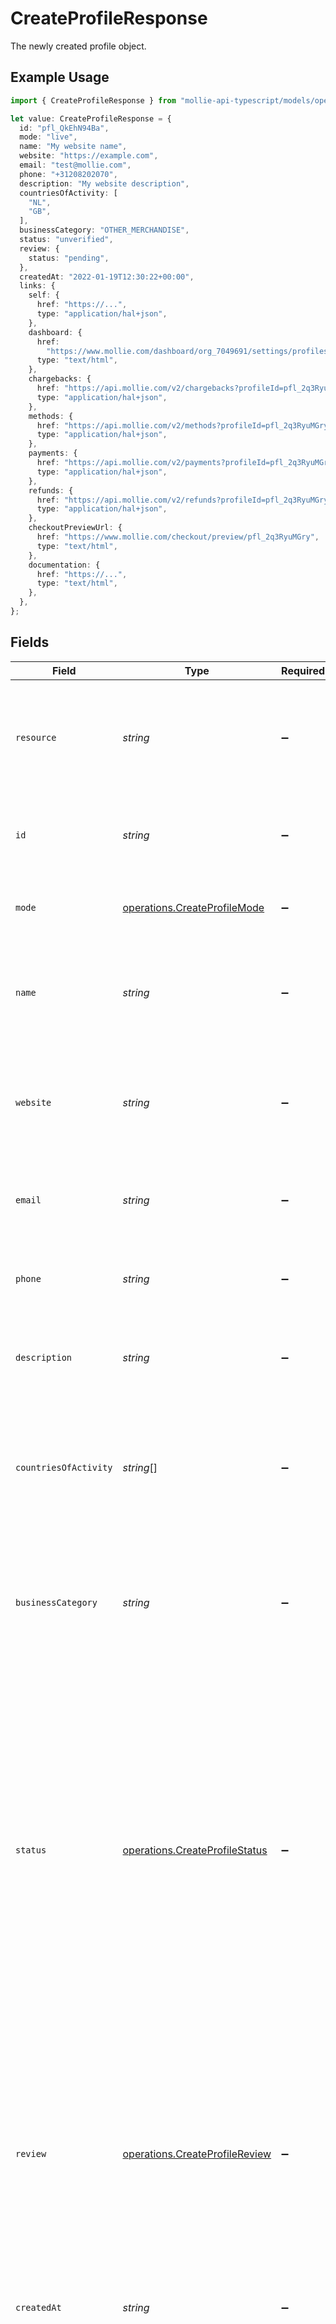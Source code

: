 # CreateProfileResponse

The newly created profile object.

## Example Usage

```typescript
import { CreateProfileResponse } from "mollie-api-typescript/models/operations";

let value: CreateProfileResponse = {
  id: "pfl_QkEhN94Ba",
  mode: "live",
  name: "My website name",
  website: "https://example.com",
  email: "test@mollie.com",
  phone: "+31208202070",
  description: "My website description",
  countriesOfActivity: [
    "NL",
    "GB",
  ],
  businessCategory: "OTHER_MERCHANDISE",
  status: "unverified",
  review: {
    status: "pending",
  },
  createdAt: "2022-01-19T12:30:22+00:00",
  links: {
    self: {
      href: "https://...",
      type: "application/hal+json",
    },
    dashboard: {
      href:
        "https://www.mollie.com/dashboard/org_7049691/settings/profiles/pfl_2q3RyuMGry",
      type: "text/html",
    },
    chargebacks: {
      href: "https://api.mollie.com/v2/chargebacks?profileId=pfl_2q3RyuMGry",
      type: "application/hal+json",
    },
    methods: {
      href: "https://api.mollie.com/v2/methods?profileId=pfl_2q3RyuMGry",
      type: "application/hal+json",
    },
    payments: {
      href: "https://api.mollie.com/v2/payments?profileId=pfl_2q3RyuMGry",
      type: "application/hal+json",
    },
    refunds: {
      href: "https://api.mollie.com/v2/refunds?profileId=pfl_2q3RyuMGry",
      type: "application/hal+json",
    },
    checkoutPreviewUrl: {
      href: "https://www.mollie.com/checkout/preview/pfl_2q3RyuMGry",
      type: "text/html",
    },
    documentation: {
      href: "https://...",
      type: "text/html",
    },
  },
};
```

## Fields

| Field                                                                                                                                                                                                                                                                                                                                                                                                                                                                                                                                                                                                                                                                                                                                                                                                                                                                | Type                                                                                                                                                                                                                                                                                                                                                                                                                                                                                                                                                                                                                                                                                                                                                                                                                                                                 | Required                                                                                                                                                                                                                                                                                                                                                                                                                                                                                                                                                                                                                                                                                                                                                                                                                                                             | Description                                                                                                                                                                                                                                                                                                                                                                                                                                                                                                                                                                                                                                                                                                                                                                                                                                                          | Example                                                                                                                                                                                                                                                                                                                                                                                                                                                                                                                                                                                                                                                                                                                                                                                                                                                              |
| -------------------------------------------------------------------------------------------------------------------------------------------------------------------------------------------------------------------------------------------------------------------------------------------------------------------------------------------------------------------------------------------------------------------------------------------------------------------------------------------------------------------------------------------------------------------------------------------------------------------------------------------------------------------------------------------------------------------------------------------------------------------------------------------------------------------------------------------------------------------- | -------------------------------------------------------------------------------------------------------------------------------------------------------------------------------------------------------------------------------------------------------------------------------------------------------------------------------------------------------------------------------------------------------------------------------------------------------------------------------------------------------------------------------------------------------------------------------------------------------------------------------------------------------------------------------------------------------------------------------------------------------------------------------------------------------------------------------------------------------------------- | -------------------------------------------------------------------------------------------------------------------------------------------------------------------------------------------------------------------------------------------------------------------------------------------------------------------------------------------------------------------------------------------------------------------------------------------------------------------------------------------------------------------------------------------------------------------------------------------------------------------------------------------------------------------------------------------------------------------------------------------------------------------------------------------------------------------------------------------------------------------- | -------------------------------------------------------------------------------------------------------------------------------------------------------------------------------------------------------------------------------------------------------------------------------------------------------------------------------------------------------------------------------------------------------------------------------------------------------------------------------------------------------------------------------------------------------------------------------------------------------------------------------------------------------------------------------------------------------------------------------------------------------------------------------------------------------------------------------------------------------------------- | -------------------------------------------------------------------------------------------------------------------------------------------------------------------------------------------------------------------------------------------------------------------------------------------------------------------------------------------------------------------------------------------------------------------------------------------------------------------------------------------------------------------------------------------------------------------------------------------------------------------------------------------------------------------------------------------------------------------------------------------------------------------------------------------------------------------------------------------------------------------- |
| `resource`                                                                                                                                                                                                                                                                                                                                                                                                                                                                                                                                                                                                                                                                                                                                                                                                                                                           | *string*                                                                                                                                                                                                                                                                                                                                                                                                                                                                                                                                                                                                                                                                                                                                                                                                                                                             | :heavy_minus_sign:                                                                                                                                                                                                                                                                                                                                                                                                                                                                                                                                                                                                                                                                                                                                                                                                                                                   | Indicates the response contains a profile object. Will always contain the string `profile` for this endpoint.                                                                                                                                                                                                                                                                                                                                                                                                                                                                                                                                                                                                                                                                                                                                                        | profile                                                                                                                                                                                                                                                                                                                                                                                                                                                                                                                                                                                                                                                                                                                                                                                                                                                              |
| `id`                                                                                                                                                                                                                                                                                                                                                                                                                                                                                                                                                                                                                                                                                                                                                                                                                                                                 | *string*                                                                                                                                                                                                                                                                                                                                                                                                                                                                                                                                                                                                                                                                                                                                                                                                                                                             | :heavy_minus_sign:                                                                                                                                                                                                                                                                                                                                                                                                                                                                                                                                                                                                                                                                                                                                                                                                                                                   | The identifier uniquely referring to this profile. Example: `pfl_v9hTwCvYqw`.                                                                                                                                                                                                                                                                                                                                                                                                                                                                                                                                                                                                                                                                                                                                                                                        | pfl_QkEhN94Ba                                                                                                                                                                                                                                                                                                                                                                                                                                                                                                                                                                                                                                                                                                                                                                                                                                                        |
| `mode`                                                                                                                                                                                                                                                                                                                                                                                                                                                                                                                                                                                                                                                                                                                                                                                                                                                               | [operations.CreateProfileMode](../../models/operations/createprofilemode.md)                                                                                                                                                                                                                                                                                                                                                                                                                                                                                                                                                                                                                                                                                                                                                                                         | :heavy_minus_sign:                                                                                                                                                                                                                                                                                                                                                                                                                                                                                                                                                                                                                                                                                                                                                                                                                                                   | Whether this entity was created in live mode or in test mode.                                                                                                                                                                                                                                                                                                                                                                                                                                                                                                                                                                                                                                                                                                                                                                                                        | live                                                                                                                                                                                                                                                                                                                                                                                                                                                                                                                                                                                                                                                                                                                                                                                                                                                                 |
| `name`                                                                                                                                                                                                                                                                                                                                                                                                                                                                                                                                                                                                                                                                                                                                                                                                                                                               | *string*                                                                                                                                                                                                                                                                                                                                                                                                                                                                                                                                                                                                                                                                                                                                                                                                                                                             | :heavy_minus_sign:                                                                                                                                                                                                                                                                                                                                                                                                                                                                                                                                                                                                                                                                                                                                                                                                                                                   | The profile's name, this will usually reflect the trade name or brand name of the profile's website or<br/>application.                                                                                                                                                                                                                                                                                                                                                                                                                                                                                                                                                                                                                                                                                                                                              | My website name                                                                                                                                                                                                                                                                                                                                                                                                                                                                                                                                                                                                                                                                                                                                                                                                                                                      |
| `website`                                                                                                                                                                                                                                                                                                                                                                                                                                                                                                                                                                                                                                                                                                                                                                                                                                                            | *string*                                                                                                                                                                                                                                                                                                                                                                                                                                                                                                                                                                                                                                                                                                                                                                                                                                                             | :heavy_minus_sign:                                                                                                                                                                                                                                                                                                                                                                                                                                                                                                                                                                                                                                                                                                                                                                                                                                                   | The URL to the profile's website or application. Only `https` or `http` URLs are allowed. No `@` signs are<br/>allowed.                                                                                                                                                                                                                                                                                                                                                                                                                                                                                                                                                                                                                                                                                                                                              | https://example.com                                                                                                                                                                                                                                                                                                                                                                                                                                                                                                                                                                                                                                                                                                                                                                                                                                                  |
| `email`                                                                                                                                                                                                                                                                                                                                                                                                                                                                                                                                                                                                                                                                                                                                                                                                                                                              | *string*                                                                                                                                                                                                                                                                                                                                                                                                                                                                                                                                                                                                                                                                                                                                                                                                                                                             | :heavy_minus_sign:                                                                                                                                                                                                                                                                                                                                                                                                                                                                                                                                                                                                                                                                                                                                                                                                                                                   | The email address associated with the profile's trade name or brand.                                                                                                                                                                                                                                                                                                                                                                                                                                                                                                                                                                                                                                                                                                                                                                                                 | test@mollie.com                                                                                                                                                                                                                                                                                                                                                                                                                                                                                                                                                                                                                                                                                                                                                                                                                                                      |
| `phone`                                                                                                                                                                                                                                                                                                                                                                                                                                                                                                                                                                                                                                                                                                                                                                                                                                                              | *string*                                                                                                                                                                                                                                                                                                                                                                                                                                                                                                                                                                                                                                                                                                                                                                                                                                                             | :heavy_minus_sign:                                                                                                                                                                                                                                                                                                                                                                                                                                                                                                                                                                                                                                                                                                                                                                                                                                                   | The phone number associated with the profile's trade name or brand.                                                                                                                                                                                                                                                                                                                                                                                                                                                                                                                                                                                                                                                                                                                                                                                                  | +31208202070                                                                                                                                                                                                                                                                                                                                                                                                                                                                                                                                                                                                                                                                                                                                                                                                                                                         |
| `description`                                                                                                                                                                                                                                                                                                                                                                                                                                                                                                                                                                                                                                                                                                                                                                                                                                                        | *string*                                                                                                                                                                                                                                                                                                                                                                                                                                                                                                                                                                                                                                                                                                                                                                                                                                                             | :heavy_minus_sign:                                                                                                                                                                                                                                                                                                                                                                                                                                                                                                                                                                                                                                                                                                                                                                                                                                                   | The products or services offered by the profile's website or application.                                                                                                                                                                                                                                                                                                                                                                                                                                                                                                                                                                                                                                                                                                                                                                                            | My website description                                                                                                                                                                                                                                                                                                                                                                                                                                                                                                                                                                                                                                                                                                                                                                                                                                               |
| `countriesOfActivity`                                                                                                                                                                                                                                                                                                                                                                                                                                                                                                                                                                                                                                                                                                                                                                                                                                                | *string*[]                                                                                                                                                                                                                                                                                                                                                                                                                                                                                                                                                                                                                                                                                                                                                                                                                                                           | :heavy_minus_sign:                                                                                                                                                                                                                                                                                                                                                                                                                                                                                                                                                                                                                                                                                                                                                                                                                                                   | A list of countries where you expect that the majority of the profile's customers reside,<br/>in [ISO 3166-1 alpha-2](https://en.wikipedia.org/wiki/ISO_3166-1_alpha-2) format.                                                                                                                                                                                                                                                                                                                                                                                                                                                                                                                                                                                                                                                                                      | [<br/>"NL",<br/>"GB"<br/>]                                                                                                                                                                                                                                                                                                                                                                                                                                                                                                                                                                                                                                                                                                                                                                                                                                           |
| `businessCategory`                                                                                                                                                                                                                                                                                                                                                                                                                                                                                                                                                                                                                                                                                                                                                                                                                                                   | *string*                                                                                                                                                                                                                                                                                                                                                                                                                                                                                                                                                                                                                                                                                                                                                                                                                                                             | :heavy_minus_sign:                                                                                                                                                                                                                                                                                                                                                                                                                                                                                                                                                                                                                                                                                                                                                                                                                                                   | The industry associated with the profile's trade name or brand. Please refer to the<br/>[business category list](common-data-types#business-category) for all possible options.                                                                                                                                                                                                                                                                                                                                                                                                                                                                                                                                                                                                                                                                                      | OTHER_MERCHANDISE                                                                                                                                                                                                                                                                                                                                                                                                                                                                                                                                                                                                                                                                                                                                                                                                                                                    |
| `status`                                                                                                                                                                                                                                                                                                                                                                                                                                                                                                                                                                                                                                                                                                                                                                                                                                                             | [operations.CreateProfileStatus](../../models/operations/createprofilestatus.md)                                                                                                                                                                                                                                                                                                                                                                                                                                                                                                                                                                                                                                                                                                                                                                                     | :heavy_minus_sign:                                                                                                                                                                                                                                                                                                                                                                                                                                                                                                                                                                                                                                                                                                                                                                                                                                                   | The profile status determines whether the profile is able to receive live payments.<br/><br/>* `unverified`: The profile has not been verified yet and can only be used to create test payments.<br/>* `verified`: The profile has been verified and can be used to create live payments and test payments.<br/>* `blocked`: The profile is blocked and can no longer be used or changed.                                                                                                                                                                                                                                                                                                                                                                                                                                                                            | unverified                                                                                                                                                                                                                                                                                                                                                                                                                                                                                                                                                                                                                                                                                                                                                                                                                                                           |
| `review`                                                                                                                                                                                                                                                                                                                                                                                                                                                                                                                                                                                                                                                                                                                                                                                                                                                             | [operations.CreateProfileReview](../../models/operations/createprofilereview.md)                                                                                                                                                                                                                                                                                                                                                                                                                                                                                                                                                                                                                                                                                                                                                                                     | :heavy_minus_sign:                                                                                                                                                                                                                                                                                                                                                                                                                                                                                                                                                                                                                                                                                                                                                                                                                                                   | Present if changes have been made that have not yet been approved by Mollie. Changes to test profiles are approved<br/>automatically, unless a switch to a live profile has been requested. The review object will therefore usually be<br/>`null` in test mode.                                                                                                                                                                                                                                                                                                                                                                                                                                                                                                                                                                                                     | {<br/>"status": "pending"<br/>}                                                                                                                                                                                                                                                                                                                                                                                                                                                                                                                                                                                                                                                                                                                                                                                                                                      |
| `createdAt`                                                                                                                                                                                                                                                                                                                                                                                                                                                                                                                                                                                                                                                                                                                                                                                                                                                          | *string*                                                                                                                                                                                                                                                                                                                                                                                                                                                                                                                                                                                                                                                                                                                                                                                                                                                             | :heavy_minus_sign:                                                                                                                                                                                                                                                                                                                                                                                                                                                                                                                                                                                                                                                                                                                                                                                                                                                   | The entity's date and time of creation, in [ISO 8601](https://en.wikipedia.org/wiki/ISO_8601) format.                                                                                                                                                                                                                                                                                                                                                                                                                                                                                                                                                                                                                                                                                                                                                                | 2022-01-19T12:30:22+00:00                                                                                                                                                                                                                                                                                                                                                                                                                                                                                                                                                                                                                                                                                                                                                                                                                                            |
| `links`                                                                                                                                                                                                                                                                                                                                                                                                                                                                                                                                                                                                                                                                                                                                                                                                                                                              | [operations.CreateProfileLinks](../../models/operations/createprofilelinks.md)                                                                                                                                                                                                                                                                                                                                                                                                                                                                                                                                                                                                                                                                                                                                                                                       | :heavy_minus_sign:                                                                                                                                                                                                                                                                                                                                                                                                                                                                                                                                                                                                                                                                                                                                                                                                                                                   | An object with several relevant URLs. Every URL object will contain an `href` and a `type` field.                                                                                                                                                                                                                                                                                                                                                                                                                                                                                                                                                                                                                                                                                                                                                                    | {<br/>"self": {<br/>"href": "...",<br/>"type": "application/hal+json"<br/>},<br/>"dashboard": {<br/>"href": "https://www.mollie.com/dashboard/org_7049691/settings/profiles/pfl_2q3RyuMGry",<br/>"type": "text/html"<br/>},<br/>"chargebacks": {<br/>"href": "https://api.mollie.com/v2/chargebacks?profileId=pfl_2q3RyuMGry",<br/>"type": "application/hal+json"<br/>},<br/>"methods": {<br/>"href": "https://api.mollie.com/v2/methods?profileId=pfl_2q3RyuMGry",<br/>"type": "application/hal+json"<br/>},<br/>"payments": {<br/>"href": "https://api.mollie.com/v2/payments?profileId=pfl_2q3RyuMGry",<br/>"type": "application/hal+json"<br/>},<br/>"refunds": {<br/>"href": "https://api.mollie.com/v2/refunds?profileId=pfl_2q3RyuMGry",<br/>"type": "application/hal+json"<br/>},<br/>"checkoutPreviewUrl": {<br/>"href": "https://www.mollie.com/checkout/preview/pfl_2q3RyuMGry",<br/>"type": "text/html"<br/>},<br/>"documentation": {<br/>"href": "...",<br/>"type": "text/html"<br/>}<br/>} |